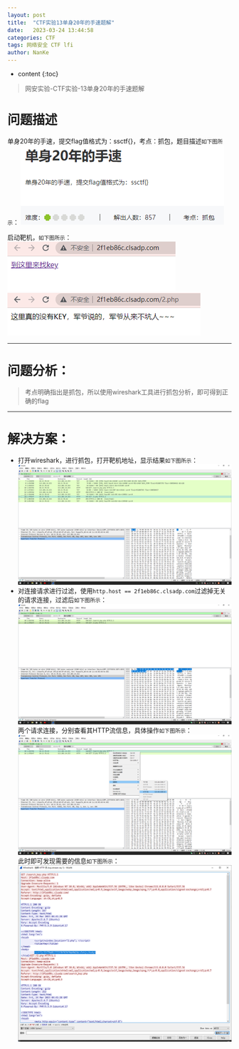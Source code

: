 ```yaml
---
layout: post
title:  "CTF实验13单身20年的手速题解"
date:   2023-03-24 13:44:58
categories: CTF
tags: 网络安全 CTF lfi
author: NanKe
---
```


* content
{:toc}




> 网安实验-CTF实验-13单身20年的手速题解



# 问题描述

单身20年的手速，提交flag值格式为：ssctf{}，考点：抓包，题目描述`如下图所示`：
![在这里插入图片描述](https://raw.githubusercontent.com/crazymen-nanke/image/master/note/202303241344567.png)

启动靶机，`如下图所示`：
![在这里插入图片描述](https://raw.githubusercontent.com/crazymen-nanke/image/master/note/202303241344333.png)
![在这里插入图片描述](https://raw.githubusercontent.com/crazymen-nanke/image/master/note/202303241344299.png)

---

# 问题分析：

> 考点明确指出是抓包，所以使用wireshark工具进行抓包分析，即可得到正确的flag

---

# 解决方案：

- 打开wireshark，进行抓包，打开靶机地址，显示结果`如下图所示`：
  ![在这里插入图片描述](https://raw.githubusercontent.com/crazymen-nanke/image/master/note/202303241344523.png)
- 对连接请求进行过滤，使用`http.host == 2f1eb86c.clsadp.com`过滤掉无关的请求连接，过滤后`如下图所示`：
  ![在这里插入图片描述](https://raw.githubusercontent.com/crazymen-nanke/image/master/note/202303241344699.png)
  两个请求连接，分别查看其HTTP流信息，具体操作`如下图所示`：
  ![在这里插入图片描述](https://raw.githubusercontent.com/crazymen-nanke/image/master/note/202303241344654.png)
  此时即可发现需要的信息`如下图所示`：
  ![在这里插入图片描述](https://raw.githubusercontent.com/crazymen-nanke/image/master/note/202303241344257.png)
